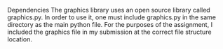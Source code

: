

Dependencies
	The graphics library uses an open source library called graphics.py. In order to use it, one must include graphics.py in the same directory as the main python file. For the purposes of the assignment, I included the graphics file in my submission at the correct file structure location. 
